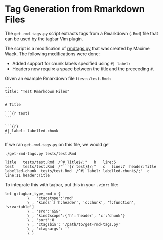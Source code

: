<!-- README.md is generated from README.Rmd. Please edit that file -->

# Tag Generation from Rmarkdown Files

The `get-rmd-tags.py` script extracts tags from a Rmarkdown (`.Rmd`)
file that can be used by the tagbar Vim plugin.

The script is a modification of
[rmdtags.py](https://gist.github.com/MaximeWack/cdbdcd373d68d1fe5b3aca22e3dcfe46)
that was created by Maxime Wack. The following modifications were done:

-   Added support for chunk labels specified using `#| label:`
-   Headers now require a space between the title and the preceeding
    `#`.

Given an example Rmarkdown file (`tests/test.Rmd`):

    ---
    title: "Test Rmarkdown Files"
    ---

    # Title

    ```{r test}
    ```

    ```{r}
    #| label: labelled-chunk
    ```

If we ran `get-rmd-tags.py` on this file, we would get

``` bash
./get-rmd-tags.py tests/test.Rmd
```

    Title   tests/test.Rmd  /^# Title$/;"   h   line:5  
    test    tests/test.Rmd  /^```{r test}$/;"   c   line:7  header:Title
    labelled-chunk  tests/test.Rmd  /^#| label: labelled-chunk$/;"  c   line:11 header:Title

To integrate this with tagbar, put this in your `.vimrc` file:

``` vim
let g:tagbar_type_rmd = {
          \   'ctagstype':'rmd'
          \ , 'kinds':['h:header', 'c:chunk', 'f:function', 'v:variable']
          \ , 'sro':'&&&'
          \ , 'kind2scope':{'h':'header', 'c':'chunk'}
          \ , 'sort':0
          \ , 'ctagsbin': '/path/to/get-rmd-tags.py'
          \ , 'ctagsargs': ''
          \ }
```
